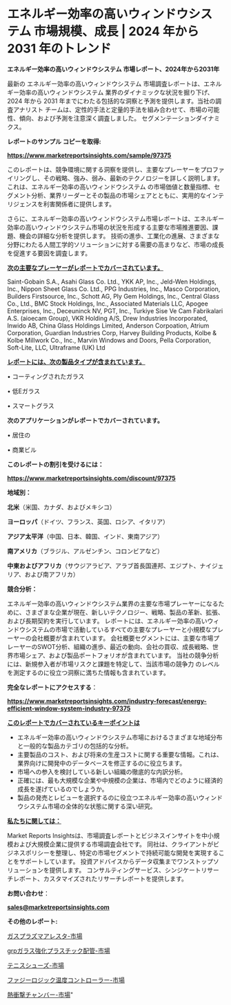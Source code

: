# エネルギー効率の高いウィンドウシステム 市場規模、成長 | 2024 年から 2031 年のトレンド

<strong>エネルギー効率の高いウィンドウシステム 市場レポート、2024年から2031年</strong>

最新の エネルギー効率の高いウィンドウシステム 市場調査レポートは、エネルギー効率の高いウィンドウシステム 業界のダイナミックな状況を掘り下げ、2024 年から 2031 年までにわたる包括的な洞察と予測を提供します。当社の調査アナリスト チームは、定性的手法と定量的手法を組み合わせて、市場の可能性、傾向、および予測を注意深く調査しました。 セグメンテーションダイナミクス。



<strong>レポートのサンプル コピーを取得:</strong> <a href=https://www.marketreportsinsights.com/sample/97375>

<strong><u>https://www.marketreportsinsights.com/sample/97375</u></strong></a>

このレポートは、競争環境に関する洞察を提供し、主要なプレーヤーをプロファイリングし、その戦略、強み、弱み、最新のテクノロジーを詳しく説明します。 これは、エネルギー効率の高いウィンドウシステム の市場価値と数量指標、セグメント分析、業界リーダーとその製品の市場シェアとともに、実用的なインテリジェンスを利害関係者に提供します。

さらに、エネルギー効率の高いウィンドウシステム市場レポートは、エネルギー効率の高いウィンドウシステム市場の状況を形成する主要な市場推進要因、課題、機会の詳細な分析を提供します。 技術の進歩、工業化の進展、さまざまな分野にわたる人間工学的ソリューションに対する需要の高まりなど、市場の成長を促進する要因を調査します。



<strong><u>次の主要なプレーヤーがレポートでカバーされています。</u></strong>

Saint-Gobain S.A., Asahi Glass Co. Ltd., YKK AP, Inc., Jeld-Wen Holdings, Inc., Nippon Sheet Glass Co. Ltd., PPG Industries, Inc., Masco Corporation, Builders Firstsource, Inc., Schott AG, Ply Gem Holdings, Inc., Central Glass Co., Ltd., BMC Stock Holdings, Inc., Associated Materials LLC, Apogee Enterprises, Inc., Deceuninck NV, PGT, Inc., Turkiye Sise Ve Cam Fabrikalari A.S. (aioecam Group), VKR Holding A/S, Drew Industries Incorporated, Inwido AB, China Glass Holdings Limited, Anderson Corpoation, Atrium Corporation, Guardian Industries Corp, Harvey Building Products, Kolbe & Kolbe Millwork Co., Inc., Marvin Windows and Doors, Pella Corporation, Soft-Lite, LLC, Ultraframe (UK) Ltd



<strong><u><b>レポートには、次の製品タイプが含まれています。</b></u></strong>

• コーティングされたガラス

• 低Eガラス

• スマートグラス



<strong><b>次のアプリケーションがレポートでカバーされています。</b></strong>

• 居住の

• 商業ビル



<strong><b>このレポートの割引を受けるには：</b></strong><a href=https://www.marketreportsinsights.com/discount/97375>

<strong><u>https://www.marketreportsinsights.com/discount/97375</u></strong></a>



<strong>地域別：</strong>



<strong>北米</strong>（米国、カナダ、およびメキシコ）



<strong>ヨーロッパ</strong>（ドイツ、フランス、英国、ロシア、イタリア）



<strong>アジア太平洋</strong>（中国、日本、韓国、インド、東南アジア）



<strong>南アメリカ</strong>（ブラジル、アルゼンチン、コロンビアなど）



<strong>中東およびアフリカ</strong>（サウジアラビア、アラブ首長国連邦、エジプト、ナイジェリア、および南アフリカ）



<strong>競合分析：</strong>

エネルギー効率の高いウィンドウシステム業界の主要な市場プレーヤーになるために、さまざまな企業が現在、新しいテクノロジー、戦略、製品の革新、拡張、および長期契約を実行しています。 レポートには、エネルギー効率の高いウィンドウシステムの市場で活動しているすべての主要なプレーヤーと小規模なプレーヤーの会社概要が含まれています。 会社概要セグメントには、主要な市場プレーヤーのSWOT分析、組織の進歩、最近の動向、会社の買収、成長戦略、世界市場シェア、および製品ポートフォリオが含まれています。 当社の競争分析には、新規参入者が市場リスクと課題を特定して、当該市場の競争力 のレベルを測定するのに役立つ洞察に満ちた情報も含まれています。



<strong>完全なレポートにアクセスする</strong>：

<a href=https://www.marketreportsinsights.com/industry-forecast/energy-efficient-window-system-industry-97375>

<strong><u>https://www.marketreportsinsights.com/industry-forecast/energy-efficient-window-system-industry-97375</u></strong></a>



<strong><u><b>このレポートでカバーされているキーポイントは</b></u></strong>
<ul>
  <li>エネルギー効率の高いウィンドウシステム市場におけるさまざまな地域分布と一般的な製品カテゴリの包括的な分析。</li>
  <li>主要製品のコスト、および将来の生産コストに関する重要な情報。これは、業界向けに開発中のデータベースを修正するのに役立ちます。</li>
  <li>市場への参入を検討している新しい組織の徹底的な内訳分析。</li>
  <li>正確には、最も大規模な企業や中規模の企業は、市場内でどのように経済的成長を遂げているのでしょうか。</li>
  <li>製品の発売とレビューを選択するのに役立つエネルギー効率の高いウィンドウシステム市場の全体的な状態に関する深い研究。</li>
</ul>


<strong><u><b>私たちに関しては：</b></u></strong>

Market Reports Insightsは、市場調査レポートとビジネスインサイトを中小規模および大規模企業に提供する市場調査会社です。 同社は、クライアントがビジネスポリシーを整理し、特定の市場セグメントで持続可能な開発を実現することをサポートしています。 投資アドバイスからデータ収集までワンストップソリューションを提供します。 コンサルティングサービス、シンジケートリサーチレポート、カスタマイズされたリサーチレポートを提供します。



<strong><b>お問い合わせ</b></strong>：

<a href=mailto:sales@marketreportsinsights.com>

<strong><u>sales@marketreportsinsights.com</u></strong></a>



<strong>その他のレポート:</strong>

<a href=https://www.linkedin.com/pulse/ガスプラズマアレスタ-市場-2030-年までの需要に焦点を当てた-2023-rtlrf/>ガスプラズマアレスタ-市場</a>

<a href=https://www.linkedin.com/pulse/grpガラス強化プラスチック配管-市場-2023-競争分析と事業成長-2030-bqtwf/>grpガラス強化プラスチック配管-市場</a>

<a href=https://www.linkedin.com/pulse/テニスシューズ-市場-2023-swot-分析と成長率-2030-analytics-avenue-360-analysis-fngaf/>テニスシューズ-市場</a>

<a href=https://www.linkedin.com/pulse/ファジーロジック温度コントローラー-市場-2023-収益と成長ドライバー-2030-pr-news-hub-cjwjf/>ファジーロジック温度コントローラー-市場</a>

<a href=https://www.linkedin.com/pulse/熱衝撃チャンバー-市場-2030-年までの需要に焦点を当てた-2023-fn0df/>熱衝撃チャンバー-市場</a>"
